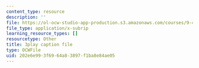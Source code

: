 ```yaml
---
content_type: resource
description: ''
file: https://ol-ocw-studio-app-production.s3.amazonaws.com/courses/9-40-introduction-to-neural-computation-spring-2018/202e6e993f6964a83897f1ba8e84ae05_K1pxJVdqlxw.srt
file_type: application/x-subrip
learning_resource_types: []
resourcetype: Other
title: 3play caption file
type: OCWFile
uid: 202e6e99-3f69-64a8-3897-f1ba8e84ae05
---
```

